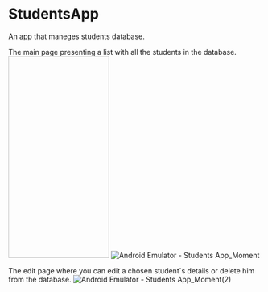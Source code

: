 # StudentsApp
An app that maneges students database.

The main page presenting a list with all the students in the database.
<img scr="Android Emulator - Students App_Moment(2).jpg" width="200" height="400">
![Android Emulator - Students App_Moment](https://user-images.githubusercontent.com/73613642/142610580-216296e8-0d08-4b36-9049-f89564ec413e.jpg)

The edit page where you can edit a chosen student`s details or delete him from the database.
![Android Emulator - Students App_Moment(2)](https://user-images.githubusercontent.com/73613642/142610651-ee2c2a25-009f-4052-bdf7-7a93ed67b03a.jpg)
